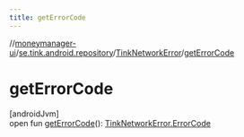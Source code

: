 ```yaml
---
title: getErrorCode
---
```

//[moneymanager-ui](../../../index.html)/[se.tink.android.repository](../index.html)/[TinkNetworkError](index.html)/[getErrorCode](get-error-code.html)



# getErrorCode



[androidJvm]\
open fun [getErrorCode](get-error-code.html)(): [TinkNetworkError.ErrorCode](-error-code/index.html)




